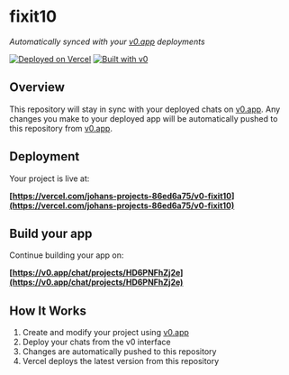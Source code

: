 # fixit10

*Automatically synced with your [v0.app](https://v0.app) deployments*

[![Deployed on Vercel](https://img.shields.io/badge/Deployed%20on-Vercel-black?style=for-the-badge&logo=vercel)](https://vercel.com/johans-projects-86ed6a75/v0-fixit10)
[![Built with v0](https://img.shields.io/badge/Built%20with-v0.app-black?style=for-the-badge)](https://v0.app/chat/projects/HD6PNFhZj2e)

## Overview

This repository will stay in sync with your deployed chats on [v0.app](https://v0.app).
Any changes you make to your deployed app will be automatically pushed to this repository from [v0.app](https://v0.app).

## Deployment

Your project is live at:

**[https://vercel.com/johans-projects-86ed6a75/v0-fixit10](https://vercel.com/johans-projects-86ed6a75/v0-fixit10)**

## Build your app

Continue building your app on:

**[https://v0.app/chat/projects/HD6PNFhZj2e](https://v0.app/chat/projects/HD6PNFhZj2e)**

## How It Works

1. Create and modify your project using [v0.app](https://v0.app)
2. Deploy your chats from the v0 interface
3. Changes are automatically pushed to this repository
4. Vercel deploys the latest version from this repository
